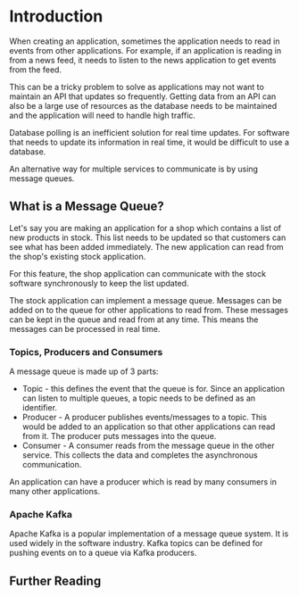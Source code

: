 # Introduction

When creating an application, sometimes the application needs to read in events from other applications. For example, if an application is reading in from a news feed, it needs to listen to the news application to get events from the feed.

This can be a tricky problem to solve as applications may not want to maintain an API that updates so frequently. Getting data from an API can also be a large use of resources as the database needs to be maintained and the application will need to handle high traffic.

Database polling is an inefficient solution for real time updates. For software that needs to update its information in real time, it would be difficult to use a database.

An alternative way for multiple services to communicate is by using message queues.

## What is a Message Queue?

Let's say you are making an application for a shop which contains a list of new products in stock. This list needs to be updated so that customers can see what has been added immediately. The new application can read from the shop's existing stock application.

For this feature, the shop application can communicate with the stock software synchronously to keep the list updated. 

The stock application can implement a message queue. Messages can be added on to the queue for other applications to read from. These messages can be kept in the queue and read from at any time. This means the messages can be processed in real time.

### Topics, Producers and Consumers

A message queue is made up of 3 parts:

- Topic - this defines the event that the queue is for. Since an application can listen to multiple queues, a topic needs to be defined as an identifier.
- Producer - A producer publishes events/messages to a topic. This would be added to an application so that other applications can read from it. The producer puts messages into the queue.
- Consumer - A consumer reads from the message queue in the other service. This collects the data and completes the asynchronous communication.

An application can have a producer which is read by many consumers in many other applications.

### Apache Kafka

Apache Kafka is a popular implementation of a message queue system. It is used widely in the software industry. Kafka topics can be defined for pushing events on to a queue via Kafka producers.

## Further Reading



